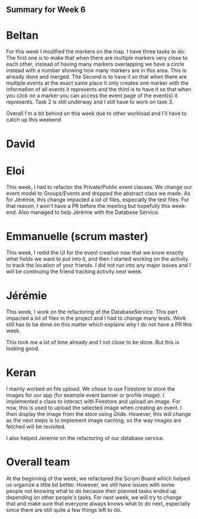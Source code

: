 ## Summary for Week 6

# Beltan

For this week I modified the markers on the map. I have three tasks to do: The first one is to make that when there are multiple markers
very close to each other, instead of having many markers overlapping we have a circle instead with a number showing how many markers are in
this area. This is already done and merged. The Second is to have it so that when there are multiple events at the exact same place it only creates
one marker with the information of all events it represents and the third is to have it so that when you click on a marker you can access the event
page of the event(s) it represents. Task 2 is still underway and I still have to work on task 3.

Overall I'm a bit behind on this week due to other workload and I'll have to catch up this weekend

# David


# Eloi 
This week, I had to refactor the Private/Public event classes. We change our event model to Groups/Events and dropped the abstract class we made. As for Jérémie, this change impacted a lot of files, especially the test files. For that reason, I won't have a PR before the meeting but hopefully this week-end. Also managed to help Jérémie with the Database Service.


# Emmanuelle (scrum master)

This week, I redid the UI for the event creation now that we know exactly what fields we want to put into it, and then I started working on the activity to track the location of your friends. I did not run into any major issues and I will be continuing the friend tracking activity next week. 


# Jérémie

This week, I work on the refactoring of the DatabaseService. This part impacted a lot of files in the project and I had to change many tests. Work still has to be done on this matter which explains why I do not have a PR this week. 

This took me a lot of time already and I not close to be done. But this is looking good.


# Keran

I mainly worked on file upload. We chose to use Firestore to store the images for our app (for example event banner or profile image). I implemented a class to interact with Firestore and upload an image. For now, this is used to upload the selected image when creating an event. I then display the image from the store using Glide. However, this will change as the next steps is to implement image caching, so the way images are fetched will be revisited.

I also helped Jeremie on the refactoring of our database service.

# Overall team

At the beginning of the week, we refactored the Scrum Board which helped us organize a little bit better. However, we still have issues with some people not knowing what to do because their planned tasks ended up depending on other people's tasks. For next week, we will try to change that and make sure that everyone always knows what to do next, especially since there are still quite a few things left to do.

